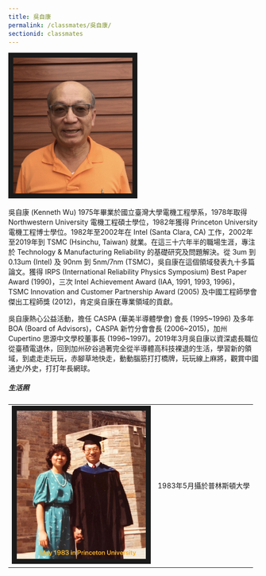 ```yaml
---
title: 吳自康
permalink: /classmates/吳自康/
sectionid: classmates
---
```


<img src="/img/classmate_吳自康.jpg"
     alt="Photo of Dr. Kenneth Wu"
     width="240" border="10" />

吳自康 (Kenneth Wu) 1975年畢業於國立臺灣大學電機工程學系，1978年取得 Northwestern University 電機工程碩士學位，1982年獲得 Princeton University 電機工程博士學位。1982年至2002年在 Intel (Santa Clara, CA) 工作，2002年至2019年到 TSMC (Hsinchu, Taiwan) 就業。在這三十六年半的職場生涯，專注於 Technology & Manufacturing Reliability 的基礎研究及問題解決。從 3um 到 0.13um (Intel) 及 90nm 到 5nm/7nm (TSMC)，吳自康在這個領域發表九十多篇論文。獲得 IRPS (International Reliability Physics Symposium) Best Paper Award (1990)，三次 Intel Achievement Award (IAA, 1991, 1993, 1996)，TSMC Innovation and Customer Partnership Award (2005) 及中國工程師學會傑出工程師獎 (2012)，肯定吳自康在專業領域的貢獻。

吳自康熱心公益活動，擔任 CASPA (華美半導體學會) 會長 (1995~1996) 及多年 BOA (Board of Advisors)，CASPA 新竹分會會長 (2006~2015)，加州 Cupertino 思源中文學校董事長 (1996~1997)。2019年3月吳自康以資深處長職位從臺積電退休，回到加州矽谷過著完全從半導體高科技裸退的生活，學習新的領域，到處走走玩玩，赤腳草地快走，動動腦筋打打橋牌，玩玩線上麻將，觀賞中國通史/外史，打打年長網球。


##### 生活照

<table style="width: 600px">
  <tr>
   <td>
   <img src="/img/classmate_吳自康_graduate.jpg"
        alt="Dr. Kenneth Wu and his wife at Princeton University"
        width="260" border="10" />
   </td>
   <td class="photo-text">
     1983年5月攝於普林斯頓大學
   </td>
  </tr>
</table>
